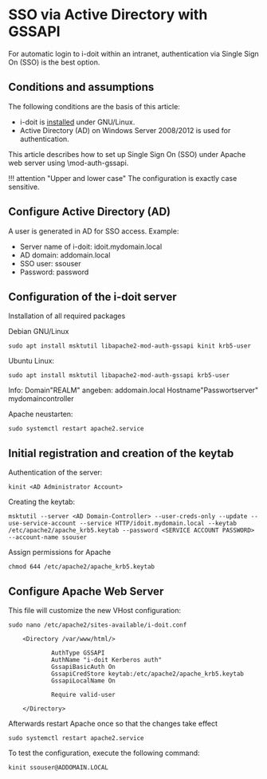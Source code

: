 # SSO via Active Directory with GSSAPI

For automatic login to i-doit within an intranet, authentication via Single Sign On (SSO) is the best option.

Conditions and assumptions
--------------------------

The following conditions are the basis of this article:

*   i-doit is [installed](../../../installation/manual-installation/index.md) under GNU/Linux.
*   Active Directory (AD) on Windows Server 2008/2012 is used for authentication.

This article describes how to set up Single Sign On (SSO) under Apache web server using \mod-auth-gssapi\.

!!! attention "Upper and lower case"
    The configuration is exactly case sensitive.

Configure Active Directory (AD)
-------------------------------

A user is generated in AD for SSO access. Example:

*   Server name of i-doit: idoit.mydomain.local
*   AD domain: addomain.local
*   SSO user: ssouser
*   Password: password

Configuration of the i-doit server
----------------------------------

Installation of all required packages

Debian GNU/Linux 

```shell
sudo apt install msktutil libapache2-mod-auth-gssapi kinit krb5-user
```

Ubuntu Linux:

```shell
sudo apt install msktutil libapache2-mod-auth-gssapi krb5-user
```

Info:
Domain"REALM" angeben: addomain.local
Hostname"Passwortserver" mydomaincontroller

Apache neustarten:

```shell
sudo systemctl restart apache2.service
```

Initial registration and creation of the keytab
-----------------------------------------------


Authentication of the server:

```shell
kinit <AD Administrator Account>
```

Creating the keytab:
```shell
msktutil --server <AD Domain-Controller> --user-creds-only --update --use-service-account --service HTTP/idoit.mydomain.local --keytab /etc/apache2/apache_krb5.keytab --password <SERVICE ACCOUNT PASSWORD> --account-name ssouser
```

Assign permissions for Apache

```shell
chmod 644 /etc/apache2/apache_krb5.keytab
```

Configure Apache Web Server
---------------------------

This file will customize the new VHost configuration:

```shell
sudo nano /etc/apache2/sites-available/i-doit.conf
```

```shell
    <Directory /var/www/html/>

            AuthType GSSAPI
            AuthName "i-doit Kerberos auth"
            GssapiBasicAuth On
            GssapiCredStore keytab:/etc/apache2/apache_krb5.keytab
            GssapiLocalName On

            Require valid-user

    </Directory>
```

Afterwards restart Apache once so that the changes take effect

```shell
sudo systemctl restart apache2.service
```

To test the configuration, execute the following command:

```shell
kinit ssouser@ADDOMAIN.LOCAL
```
